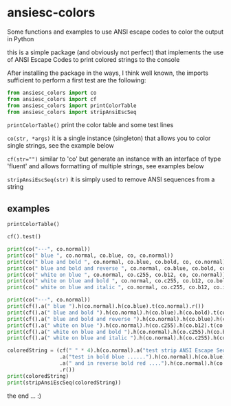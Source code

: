 <!-- mode: markdown -->

# ansiesc-colors

Some functions and examples to use ANSI escape codes to color the output in Python

this is  a simple package  (and obviously not  perfect) that implements the  use of ANSI  Escape Codes to  print colored
strings to the console

<!-- [Github-flavored Markdown](https://guides.github.com/features/mastering-markdown/) -->

After installing the  package in the ways, I  think well known, the imports  sufficient to perform a first  test are the
following:

```python
from ansiesc_colors import co
from ansiesc_colors import cf
from ansiesc_colors import printColorTable
from ansiesc_colors import stripAnsiEscSeq
```

`printColorTable()` print the color table and some test lines

`co(str, *args)` it is a single instance (singleton) that allows you to color single strings, see the example below

`cf(str="")` similar  to 'co'  but generate an  instance with  an interface  of type 'fluent'  and allows  formatting of
multiple strings, see examples below

`stripAnsiEscSeq(str)` it is simply used to remove ANSI sequences from a string

## examples

```python
printColorTable()
```

```python
cf().test()
```

```python
print(co("---", co.normal))
print(co(" blue ", co.normal, co.blue, co, co.normal))
print(co(" blue and bold ", co.normal, co.blue, co.bold, co, co.normal))
print(co(" blue and bold and reverse ", co.normal, co.blue, co.bold, co.reverse, co, co.normal))
print(co(" white on blue ", co.normal, co.c255, co.b12, co, co.normal))
print(co(" white on blue and bold ", co.normal, co.c255, co.b12, co.bold, co, co.normal))
print(co(" white on blue and italic ", co.normal, co.c255, co.b12, co.italic, co, co.normal))
```

```python
print(co("---", co.normal))
print(cf().a(" blue ").h(co.normal).h(co.blue).t(co.normal).r())
print(cf().a(" blue and bold ").h(co.normal).h(co.blue).h(co.bold).t(co.normal).r())
print(cf().a(" blue and bold and reverse ").h(co.normal).h(co.blue).h(co.bold).h(co.reverse).t(co.normal).r())
print(cf().a(" white on blue ").h(co.normal).h(co.c255).h(co.b12).t(co.normal).r())
print(cf().a(" white on blue and bold ").h(co.normal).h(co.c255).h(co.b12).h(co.bold).t(co.normal).r())
print(cf().a(" white on blue and italic ").h(co.normal).h(co.c255).h(co.b12).h(co.italic).t(co.normal).r())
```

```python
coloredString = (cf(" " * 4).h(co.normal).a("test strip ANSI Escape Sequences ... ")
                 .a("test in bold blue ......").h(co.normal).h(co.blue).h(co.bold).t(co.normal)
                 .a(" and in reverse bold red ....").h(co.normal).h(co.red).h(co.bold).h(co.reverse).t(co.normal)
                 .r())
print(coloredString)
print(stripAnsiEscSeq(coloredString))
```

the end ... :)
